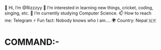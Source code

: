 ##
👋 Hi, I’m @Rizzzyy
👀 I’m interested in learning new things, cricket, coding, singing, etc.
🌱 I’m currently studying Computer Science.
📫 How to reach me: Telegram
⚡ Fun fact: Nobody knows who I am....
🌍 Country: Nepal 🇳🇵

# COMMAND:-
